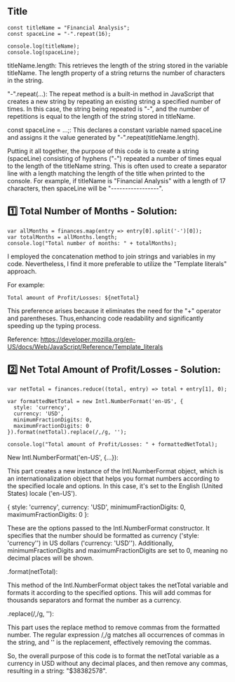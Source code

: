 ## Title

```
const titleName = "Financial Analysis";
const spaceLine = "-".repeat(16);

console.log(titleName);
console.log(spaceLine);
```

titleName.length: This retrieves the length of the string stored in the variable titleName. The length property of a string returns the number of characters in the string.

"-".repeat(...): The repeat method is a built-in method in JavaScript that creates a new string by repeating an existing string a specified number of times. In this case, the string being repeated is "-", and the number of repetitions is equal to the length of the string stored in titleName.

const spaceLine = ...;: This declares a constant variable named spaceLine and assigns it the value generated by "-".repeat(titleName.length).

Putting it all together, the purpose of this code is to create a string (spaceLine) consisting of hyphens ("-") repeated a number of times equal to the length of the titleName string. This is often used to create a separator line with a length matching the length of the title when printed to the console. For example, if titleName is "Financial Analysis" with a length of 17 characters, then spaceLine will be "-----------------".

## 1️⃣ Total Number of Months - Solution:

```
var allMonths = finances.map(entry => entry[0].split('-')[0]);
var totalMonths = allMonths.length;
console.log("Total number of months: " + totalMonths);
```

I employed the concatenation method to join strings and variables in my code. Nevertheless, I find it more preferable to utilize the "Template literals" approach.

For example:

` Total amount of Profit/Losses: ${netTotal} `

This preference arises because it eliminates the need for the "+" operator and parentheses. Thus,enhancing code readability and significantly speeding up the typing process.

Reference: https://developer.mozilla.org/en-US/docs/Web/JavaScript/Reference/Template_literals


## 2️⃣ Net Total Amount of Profit/Losses - Solution:

```
var netTotal = finances.reduce((total, entry) => total + entry[1], 0);

var formattedNetTotal = new Intl.NumberFormat('en-US', {
  style: 'currency',
  currency: 'USD',
  minimumFractionDigits: 0,
  maximumFractionDigits: 0
}).format(netTotal).replace(/,/g, '');

console.log("Total amount of Profit/Losses: " + formattedNetTotal);

```

New Intl.NumberFormat('en-US', {...}): 

This part creates a new instance of the Intl.NumberFormat object, which is an internationalization object that helps you format numbers according to the specified locale and options. In this case, it's set to the English (United States) locale ('en-US').

{ style: 'currency', 
currency: 'USD', 
minimumFractionDigits: 0, 
maximumFractionDigits: 0 }: 

These are the options passed to the Intl.NumberFormat constructor. It specifies that the number should be formatted as currency ('style: 'currency'') in US dollars ('currency: 'USD''). Additionally, minimumFractionDigits and maximumFractionDigits are set to 0, meaning no decimal places will be shown.

.format(netTotal): 

This method of the Intl.NumberFormat object takes the netTotal variable and formats it according to the specified options. This will add commas for thousands separators and format the number as a currency.

.replace(/,/g, ''): 

This part uses the replace method to remove commas from the formatted number. The regular expression /,/g matches all occurrences of commas in the string, and '' is the replacement, effectively removing the commas.

So, the overall purpose of this code is to format the netTotal variable as a currency in USD without any decimal places, and then remove any commas, resulting in a string: "$38382578".
